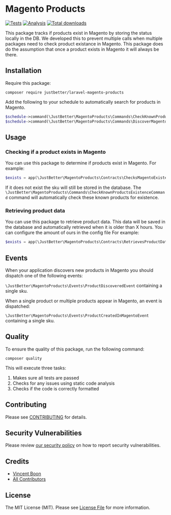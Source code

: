 # Magento Products

<p>
    <a href="https://github.com/justbetter/laravel-magento-products"><img src="https://img.shields.io/github/actions/workflow/status/justbetter/laravel-magento-products/tests.yml?label=tests&style=flat-square" alt="Tests"></a>
    <a href="https://github.com/justbetter/laravel-magento-products"><img src="https://img.shields.io/github/actions/workflow/status/justbetter/laravel-magento-products/analyse.yml?label=analysis&style=flat-square" alt="Analysis"></a>
    <a href="https://github.com/justbetter/laravel-magento-products"><img src="https://img.shields.io/packagist/dt/justbetter/laravel-magento-products?color=blue&style=flat-square" alt="Total downloads"></a>
</p>

This package tracks if products exist in Magento by storing the status locally in the DB.
We developed this to prevent multiple calls when multiple packages need to check product existance in Magento.
This package does do the assumption that once a product exists in Magento it will always be there.


## Installation

Require this package:

```shell
composer require justbetter/laravel-magento-products
```

Add the following to your schedule to automatically search for products in Magento.

```php
$schedule->command(\JustBetter\MagentoProducts\Commands\CheckKnownProductsExistenceCommand::class)->twiceDaily();
$schedule->command(\JustBetter\MagentoProducts\Commands\DiscoverMagentoProductsCommand::class)->daily();
```

## Usage

### Checking if a product exists in Magento

You can use this package to determine if products exist in Magento.
For example:


```php
$exists = app(\JustBetter\MagentoProducts\Contracts\ChecksMagentoExistence::class)->exists('sku')
```

If it does not exist the sku will still be stored in the database. The `\JustBetter\MagentoProducts\Commands\CheckKnownProductsExistenceCommand` command will automatically check these known products for existence.

### Retrieving product data

You can use this package to retrieve product data. This data will be saved in the database and automatically retrieved when it is older than X hours.
You can configure the amount of ours in the config file
For example:

```php
$exists = app(\JustBetter\MagentoProducts\Contracts\RetrievesProductData::class)->retrieve('sku')
```


## Events

When your application discovers new products in Magento you should dispatch one of the following events:

`\JustBetter\MagentoProducts\Events\ProductDiscoveredEvent` containing a single sku.

When a single product or multiple products appear in Magento, an event is dispatched:

`\JustBetter\MagentoProducts\Events\ProductCreatedInMagentoEvent` containing a single sku.


## Quality

To ensure the quality of this package, run the following command:

```shell
composer quality
```

This will execute three tasks:

1. Makes sure all tests are passed
2. Checks for any issues using static code analysis
3. Checks if the code is correctly formatted

## Contributing

Please see [CONTRIBUTING](.github/CONTRIBUTING.md) for details.

## Security Vulnerabilities

Please review [our security policy](../../security/policy) on how to report security vulnerabilities.

## Credits

- [Vincent Boon](https://github.com/VincentBean)
- [All Contributors](../../contributors)

## License

The MIT License (MIT). Please see [License File](LICENSE) for more information.
